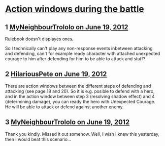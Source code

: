 # [Action windows during the battle](https://community.fantasyflightgames.com/topic/66181-action-windows-during-the-battle/)

## 1 [MyNeighbourTrololo on June 19, 2012](https://community.fantasyflightgames.com/topic/66181-action-windows-during-the-battle/?do=findComment&comment=646236)

Rulebook doesn't displayes ones.

So I technically can't play any non-response events inbetween attacking and defending, can't for example ready character with attached unexpected courage to him after defending for him to be able to attack and stuff? 

## 2 [HilariousPete on June 19, 2012](https://community.fantasyflightgames.com/topic/66181-action-windows-during-the-battle/?do=findComment&comment=646253)

There are action windows between the different steps of defending and attacking (see page 18 and 20). So it is e.g. posible to defend with a hero, and in the action window between step 3 (resolving shadow effect) and 4 (determining damage), you can ready the hero with Unexpected Courage. He will be able to attack or defend against another enemy.

## 3 [MyNeighbourTrololo on June 19, 2012](https://community.fantasyflightgames.com/topic/66181-action-windows-during-the-battle/?do=findComment&comment=646285)

Thank you kindly. Missed it out somehow. Well, I wish I knew this yesterday, then I would beat this scenario… 

